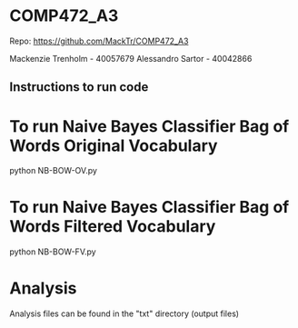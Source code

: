 # COMP472_A3

Repo: https://github.com/MackTr/COMP472_A3

Mackenzie Trenholm - 40057679
Alessandro Sartor - 40042866

## Instructions to run code

# To run Naive Bayes Classifier Bag of Words Original Vocabulary 
python NB-BOW-OV.py

# To run Naive Bayes Classifier Bag of Words Filtered Vocabulary
python NB-BOW-FV.py

# Analysis 
Analysis files can be found in the "txt" directory (output files)
